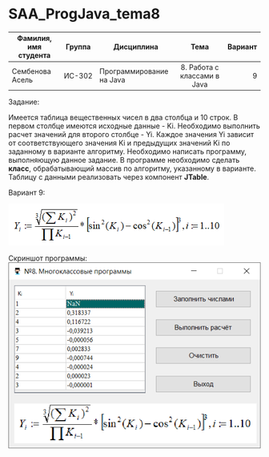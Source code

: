 # SAA_ProgJava_tema8

| Фамилия, имя студента | Группа    | Дисциплина                       |Тема                        | Вариант|
| --------------------- |:---------:| ---------------------------------|:--------------------------:| ------:|
| Сембенова Асель       | ИС-302    | Программирование на Java         |8. Работа с классами в Java | 9      |

Задание:

Имеется таблица вещественных чисел в два столбца и 10 строк. В первом столбце имеются исходные данные - Ki. Необходимо выполнить расчет значений для второго столбце - Yi. Каждое значения Yi зависит от соответствующего значения Ki и предыдущих значений Ki по заданному в варианте алгоритму.
Необходимо написать программу, выполняющую данное задание. В программе необходимо сделать **класс**, обрабатывающий массив по алгоритму, указанному в варианте. Таблицу с данными реализовать через компонент **JTable**. 


Вариант 9:

![ScreenShot](formula.png)

Скриншот программы:
![ScreenShot](screenshot.png)
